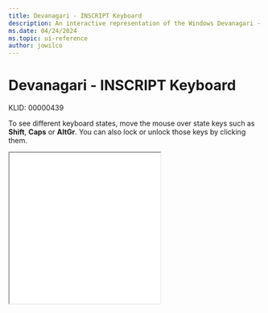```yaml
---
title: Devanagari - INSCRIPT Keyboard
description: An interactive representation of the Windows Devanagari - INSCRIPT keyboard. To see different keyboard states, click or move the mouse over the state keys.
ms.date: 04/24/2024
ms.topic: ui-reference
author: jowilco
---
```


# Devanagari - INSCRIPT Keyboard

KLID: 00000439

To see different keyboard states, move the mouse over state keys such as **Shift**, **Caps** or **AltGr**. You can also lock or unlock those keys by clicking them.

<iframe src="kbdindev.html" height="300"></iframe>
